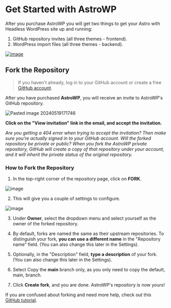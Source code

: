 # Get Started with AstroWP

After you purchase AstroWP you will get two things to get your Astro with Headless WordPress site up and running:

1. GitHub repository invites (all three themes - frontend).
2. WordPress import files (all three themes - backend).

[![image](https://github.com/astrowp/docs/assets/170225022/00ddc24c-3095-481a-b34c-c6545d8d1b7c)](https://youtu.be/HXmFSc-c8-c)

## Fork the Repository

> If you haven't already, log in to your GitHub account or create a free [GitHub account](https://github.com/).

After you have purchased **AstroWP**, you will receive an invite to AstroWP's GitHub repository.

![Pasted image 20240519171746](https://github.com/astrowp/docs/assets/170225022/31433aa9-2625-4039-a396-dc203fc7ca42)

**Click on the "View invitation" link in the email, and accept the invitation.**

*Are you getting a 404 error when trying to accept the invitation? Then make sure you’re actually signed in to your GitHub account. Will the forked repository be private or public? When you fork the AstroWP private repository, GitHub will create a copy of that repository under your account, and it will inherit the private status of the original repository.*

### How to Fork the Repository

1. In the top-right corner of the repository page, click on **FORK**.

![image](https://github.com/astrowp/docs/assets/170225022/ba9bcbc3-507f-4498-ae33-8d7c5f1cb1ee)

2. This will give you a couple of settings to configure.

![image](https://github.com/astrowp/docs/assets/170225022/39dbee45-e727-4ea1-b410-70df3dbbd7b3)

3. Under **Owner**, select the dropdown menu and select yourself as the owner of the forked repository.

4. By default, forks are named the same as their upstream repositories. To distinguish your fork, **you can use a different name** in the "Repository name" field. (You can also change this later in the Settings).

5. Optionally, in the "Description" field, **type a description** of your fork. (You can also change this later in the Settings).

6. Select Copy the **main** branch only, as you only need to copy the default, main, branch.

7. Click **Create fork**, and you are done. AstroWP's repository is now yours!

If you are confused about forking and need more help, check out this [GitHub tutorial](https://docs.github.com/en/pull-requests/collaborating-with-pull-requests/working-with-forks/fork-a-repo#forking-a-repository).
